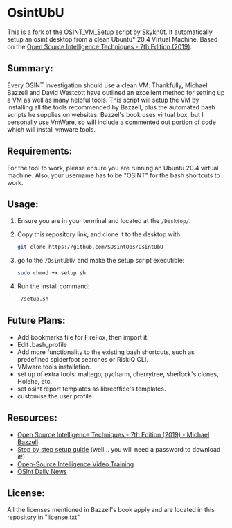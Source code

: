 # OsintUbU
This is a fork of the [OSINT_VM_Setup script](https://github.com/Skykn0t/OSINT_VM_Setup) by [Skykn0t](https://github.com/Skykn0t).
It automatically setup  an osint desktop from a clean Ubuntu* 20.4 Virtual Machine. 
Based on the [Open Source Intelligence Techniques - 7th Edition (2019)](https://inteltechniques.com/book1.html).

## Summary:
Every OSINT investigation should use a clean VM.
Thankfully, Michael Bazzell and David Westcott have outlined an excellent method for setting up a VM as well as many helpful tools.
This script will setup the VM by installing all the tools recommended by Bazzell, plus the automated bash scripts he supplies on websites.
Bazzel's book uses virtual box, but I personally use VmWare, so will include a commented out portion of code which will install vmware tools. 

## Requirements:
For the tool to work, please ensure you are running an Ubuntu 20.4 virtual machine. Also, your username has to be "OSINT" for the bash shortcuts to work.

## Usage:
1) Ensure you are in your terminal and located at the ```/Desktop/```.

2) Copy this repository link, and clone it to the desktop with 

    ```bash
    git clone https://github.com/SOsintOps/OsintUbU
    ```

3) go to the ```/OsintUbU/``` and make the setup script executible:

    ```bash
    sudo chmod +x setup.sh
    ```

4) Run the install command:

    ```bash
    ./setup.sh
    ```


## Future Plans:
- Add bookmarks file for FireFox, then import it.
- Edit .bash_profile
- Add more functionality to the existing bash shortcuts, such as predefined spiderfoot searches or RiskIQ CLI. 
- VMware tools installation.
- set up  of extra tools: maltego, pycharm, cherrytree, sherlock's clones, Holehe, etc.
- set osint report templates as libreoffice's templates.
- customise the user profile.

## Resources:
- [Open Source Intelligence Techniques - 7th Edition (2019) - Michael Bazzell](https://inteltechniques.com/book1.html)
- [Step by step setup guide](https://inteltechniques.com/osintbook/linux.20.txt) (well... you will need a password to download it!)
- [Open-Source Intelligence Video Training](https://www.inteltechniques.net/courses/open-source-intelligence)
- [OSInt Daily News](https://osintops.com/en/)



## License:
All the licenses mentioned in Bazzell's book apply and are located in this repository in "license.txt" 
